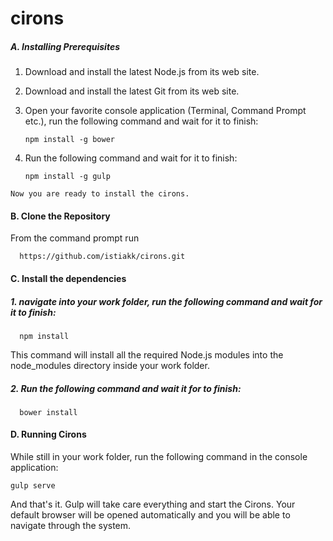 # cirons


##### A. Installing Prerequisites
  1. Download and install the latest Node.js from its web site.
  2. Download and install the latest Git from its web site.
  3. Open your favorite console application (Terminal, Command Prompt etc.), run the following command and wait for it to finish:
      
      `npm install -g bower`

  4. Run the following command and wait for it to finish:
  
      `npm install -g gulp`

    Now you are ready to install the cirons.


#### B. Clone the Repository
  From the command prompt run
    
      https://github.com/istiakk/cirons.git

#### C. Install the dependencies

##### 1. navigate into your work folder, run the following command and wait for it to finish:
      npm install
  This command will install all the required Node.js modules into the node_modules directory inside your work folder.

##### 2. Run the following command and wait it for to finish:
      bower install
      
#### D. Running Cirons

  While still in your work folder, run the following command in the console application:
    
    gulp serve     
  
  And that's it. Gulp will take care everything and start the Cirons. Your default browser will be opened automatically and you will be able to navigate through the system.
